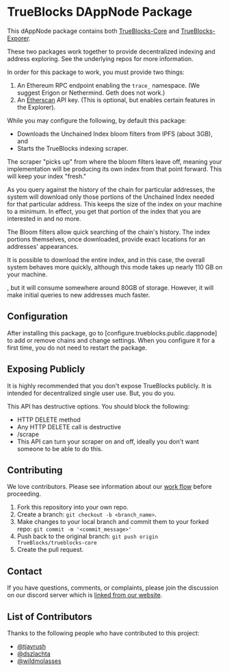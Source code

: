 # TrueBlocks DAppNode Package

This dAppNode package contains both [TrueBlocks-Core](https://github.com/TrueBlocks/trueblocks-core) and [TrueBlocks-Exporer](https://github.com/TrueBlocks/trueblocks-explorer).

These two packages work together to provide decentralized indexing and address exploring. See the underlying repos for more information.

In order for this package to work, you must provide two things:

1. An Ethereum RPC endpoint enabling the `trace_` namespace. (We suggest Erigon or Nethermind. Geth does not work.)
2. An [Etherscan](https://etherscan.io/) API key. (This is optional, but enables certain features in the Explorer).

While you may configure the following, by default this package:

* Downloads the Unchained Index bloom filters from IPFS (about 3GB), and
* Starts the TrueBlocks indexing scraper.

The scraper "picks up" from where the bloom filters leave off, meaning your implementation will be producing its own index from that point forward. This will keep your index "fresh."

As you query against the history of the chain for particular addresses, the system will download only those portions of the Unchained Index needed for that particular address. This keeps the size of the index on your machine to a minimum. In effect, you get that portion of the index that you are interested in and no more.

The Bloom filters allow quick searching of the chain's history. The index portions themselves, once downloaded, provide exact locations for an addresses' appearances.

It is possible to download the entire index, and in this case, the overall system behaves more quickly, although this mode takes up nearly 110 GB on your machine.

, but it will consume somewhere around 80GB of storage. However, it will make initial queries to new addresses much faster.

## Configuration

After installing this package, go to [configure.trueblocks.public.dappnode] to add or remove chains and change settings.
When you configure it for a first time, you do not need to restart the package.

## Exposing Publicly

It is highly recommended that you don't expose TrueBlocks publicly. It is intended for decentralized single user use. But, you do you.

This API has destructive options. You should block the following:

* HTTP DELETE method
* Any HTTP DELETE call is destructive
* /scrape
* This API can turn your scraper on and off, ideally you don't want someone to be able to do this.

## Contributing

We love contributors. Please see information about our [work flow](https://github.com/TrueBlocks/trueblocks-core/blob/develop/docs/BRANCHING.md) before proceeding.

1. Fork this repository into your own repo.
2. Create a branch: `git checkout -b <branch_name>`.
3. Make changes to your local branch and commit them to your forked repo: `git commit -m '<commit_message>'`
4. Push back to the original branch: `git push origin TrueBlocks/trueblocks-core`
5. Create the pull request.

## Contact

If you have questions, comments, or complaints, please join the discussion on our discord server which is [linked from our website](https://trueblocks.io).

## List of Contributors

Thanks to the following people who have contributed to this project:

- [@tjayrush](https://github.com/tjayrush)
- [@dszlachta](https://github.com/dszlachta)
- [@wildmolasses](https://github.com/wildmolasses)
